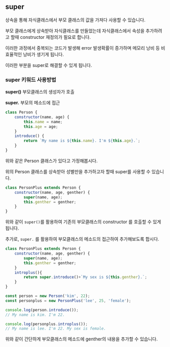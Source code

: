 ## super

상속을 통해 자식클래스에서 부모 클래스의 값을 가져다 사용할 수 있습니다. 

부모 클래스에게 상속받아 자식클래스를 만들었는데 자식클래스에서 속성을 추가하려고 할때 constructor 재정의가 필요로 합니다.

이러한 과정에서 중복되는 코드가 발생해 error 발생확률이 증가하며 메모리 낭비 등 비효율적인 낭비가 생기게 됩니다.

이러한 부분을 super로 해결할 수 있게 됩니다.

### super 키워드 사용방법

**super()**
부모클래스의 생성자가 호출

**super.**
부모의 메소드에 접근


```javascript
class Person {
	constructor(name, age) {
     	this.name = name; 
      	this.age = age;
    }
  	introduce() {
     	return `My name is ${this.name}. I'm ${this.age}.`; 
    } 
}
```

위와 같은 Person 클래스가 있다고 가정해봅시다.

위의 Person 클래스를 상속받아 성별만을 추가하고자 할때 super를 사용할 수 있습니다.

```javascript
class PersonPlus extends Person {
 	constructor(name, age, genther) {
     	super(name, age);
      	this.genther = genther;
    }
}
```

위와 같이 ```super()```를 활용하여 기존의 부모클래스의 constructor 를 호출할 수 있게 됩니다.

추가로, ```super.``` 를 활용하여 부모클래스의 메소드의 접근하여 추가해보도록 합시다.

```javascript
class PersonPlus extends Person {
 	constructor(name, age, genther) {
     	super(name, age);
      	this.genther = genther;
    }
	introplus(){
     	return super.introduce()+`My sex is ${this.genther}.`; 
    }
}

const person = new Person('kim', 22);
const personplus = new PersonPlus('lee', 25, 'female');

console.log(person.introduce()); 	
// My name is kim. I'm 22.

console.log(personplus.introplus()); 	
// My name is lee. I'm 22. My sex is female.

```

위와 같이 간단하게 부모클래스의 메소드에 genther의 내용을 추가할 수 있습니다.











